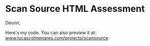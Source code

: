 # Scan Source HTML Assessment

Deonn,

Here's my code.
You can also preview it at:
www.lucascolmenares.com/projects/scansource
